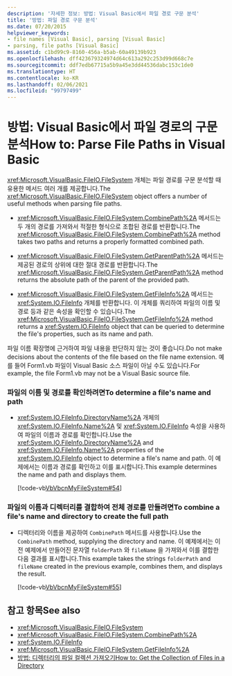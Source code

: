 ```yaml
---
description: '자세한 정보: 방법: Visual Basic에서 파일 경로 구문 분석'
title: '방법: 파일 경로 구문 분석'
ms.date: 07/20/2015
helpviewer_keywords:
- file names [Visual Basic], parsing [Visual Basic]
- parsing, file paths [Visual Basic]
ms.assetid: c1bd99c9-8160-456a-b5ab-60a49139b923
ms.openlocfilehash: dff423679324974d64c613a292c253d99d668c7e
ms.sourcegitcommit: ddf7edb67715a5b9a45e3dd44536dabc153c1de0
ms.translationtype: HT
ms.contentlocale: ko-KR
ms.lasthandoff: 02/06/2021
ms.locfileid: "99797499"
---
```

# <a name="how-to-parse-file-paths-in-visual-basic"></a><span data-ttu-id="93f5c-103">방법: Visual Basic에서 파일 경로의 구문 분석</span><span class="sxs-lookup"><span data-stu-id="93f5c-103">How to: Parse File Paths in Visual Basic</span></span>

<span data-ttu-id="93f5c-104"><xref:Microsoft.VisualBasic.FileIO.FileSystem> 개체는 파일 경로를 구문 분석할 때 유용한 메서드 여러 개를 제공합니다.</span><span class="sxs-lookup"><span data-stu-id="93f5c-104">The <xref:Microsoft.VisualBasic.FileIO.FileSystem> object offers a number of useful methods when parsing file paths.</span></span>  
  
- <span data-ttu-id="93f5c-105"><xref:Microsoft.VisualBasic.FileIO.FileSystem.CombinePath%2A> 메서드는 두 개의 경로를 가져와서 적절한 형식으로 조합된 경로를 반환합니다.</span><span class="sxs-lookup"><span data-stu-id="93f5c-105">The <xref:Microsoft.VisualBasic.FileIO.FileSystem.CombinePath%2A> method takes two paths and returns a properly formatted combined path.</span></span>  
  
- <span data-ttu-id="93f5c-106"><xref:Microsoft.VisualBasic.FileIO.FileSystem.GetParentPath%2A> 메서드는 제공된 경로의 상위에 대한 절대 경로를 반환합니다.</span><span class="sxs-lookup"><span data-stu-id="93f5c-106">The <xref:Microsoft.VisualBasic.FileIO.FileSystem.GetParentPath%2A> method returns the absolute path of the parent of the provided path.</span></span>  
  
- <span data-ttu-id="93f5c-107"><xref:Microsoft.VisualBasic.FileIO.FileSystem.GetFileInfo%2A> 메서드는 <xref:System.IO.FileInfo> 개체를 반환합니다. 이 개체를 쿼리하여 파일의 이름 및 경로 등과 같은 속성을 확인할 수 있습니다.</span><span class="sxs-lookup"><span data-stu-id="93f5c-107">The <xref:Microsoft.VisualBasic.FileIO.FileSystem.GetFileInfo%2A> method returns a <xref:System.IO.FileInfo> object that can be queried to determine the file's properties, such as its name and path.</span></span>  
  
 <span data-ttu-id="93f5c-108">파일 이름 확장명에 근거하여 파일 내용을 판단하지 않는 것이 좋습니다.</span><span class="sxs-lookup"><span data-stu-id="93f5c-108">Do not make decisions about the contents of the file based on the file name extension.</span></span> <span data-ttu-id="93f5c-109">예를 들어 Form1.vb 파일이 Visual Basic 소스 파일이 아닐 수도 있습니다.</span><span class="sxs-lookup"><span data-stu-id="93f5c-109">For example, the file Form1.vb may not be a Visual Basic source file.</span></span>  
  
### <a name="to-determine-a-files-name-and-path"></a><span data-ttu-id="93f5c-110">파일의 이름 및 경로를 확인하려면</span><span class="sxs-lookup"><span data-stu-id="93f5c-110">To determine a file's name and path</span></span>  
  
- <span data-ttu-id="93f5c-111"><xref:System.IO.FileInfo.DirectoryName%2A> 개체의 <xref:System.IO.FileInfo.Name%2A> 및 <xref:System.IO.FileInfo> 속성을 사용하여 파일의 이름과 경로를 확인합니다.</span><span class="sxs-lookup"><span data-stu-id="93f5c-111">Use the <xref:System.IO.FileInfo.DirectoryName%2A> and <xref:System.IO.FileInfo.Name%2A> properties of the <xref:System.IO.FileInfo> object to determine a file's name and path.</span></span> <span data-ttu-id="93f5c-112">이 예제에서는 이름과 경로를 확인하고 이를 표시합니다.</span><span class="sxs-lookup"><span data-stu-id="93f5c-112">This example determines the name and path and displays them.</span></span>  
  
     [!code-vb[VbVbcnMyFileSystem#54](~/samples/snippets/visualbasic/VS_Snippets_VBCSharp/VbVbcnMyFileSystem/VB/Class1.vb#54)]  
  
### <a name="to-combine-a-files-name-and-directory-to-create-the-full-path"></a><span data-ttu-id="93f5c-113">파일의 이름과 디렉터리를 결합하여 전체 경로를 만들려면</span><span class="sxs-lookup"><span data-stu-id="93f5c-113">To combine a file's name and directory to create the full path</span></span>  
  
- <span data-ttu-id="93f5c-114">디렉터리와 이름을 제공하여 `CombinePath` 메서드를 사용합니다.</span><span class="sxs-lookup"><span data-stu-id="93f5c-114">Use the `CombinePath` method, supplying the directory and name.</span></span> <span data-ttu-id="93f5c-115">이 예제에서는 이전 예제에서 만들어진 문자열 `folderPath` 와 `fileName` 을 가져와서 이를 결합한 다음 결과를 표시합니다.</span><span class="sxs-lookup"><span data-stu-id="93f5c-115">This example takes the strings `folderPath` and `fileName` created in the previous example, combines them, and displays the result.</span></span>  
  
     [!code-vb[VbVbcnMyFileSystem#55](~/samples/snippets/visualbasic/VS_Snippets_VBCSharp/VbVbcnMyFileSystem/VB/Class1.vb#55)]  
  
## <a name="see-also"></a><span data-ttu-id="93f5c-116">참고 항목</span><span class="sxs-lookup"><span data-stu-id="93f5c-116">See also</span></span>

- <xref:Microsoft.VisualBasic.FileIO.FileSystem>
- <xref:Microsoft.VisualBasic.FileIO.FileSystem.CombinePath%2A>
- <xref:System.IO.FileInfo>
- <xref:Microsoft.VisualBasic.FileIO.FileSystem.GetFileInfo%2A>
- [<span data-ttu-id="93f5c-117">방법: 디렉터리의 파일 컬렉션 가져오기</span><span class="sxs-lookup"><span data-stu-id="93f5c-117">How to: Get the Collection of Files in a Directory</span></span>](how-to-get-the-collection-of-files-in-a-directory.md)
